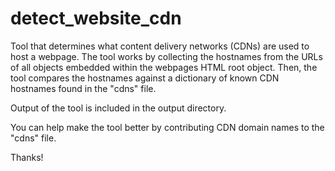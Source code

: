 # detect_website_cdn

Tool that determines what content delivery networks (CDNs) are used to host a webpage. The tool works by collecting the hostnames from the URLs of all objects embedded within the webpages HTML root object. Then, the tool compares the hostnames against a dictionary of known CDN hostnames found in the "cdns" file.

Output of the tool is included in the output directory.

You can help make the tool better by contributing CDN domain names to the "cdns" file.

Thanks!
